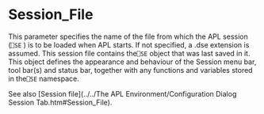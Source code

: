 # Session_File

This parameter specifies the name of the file from which the APL session (`⎕SE` ) is to be loaded when APL starts. If not specified, a .dse extension is assumed. This session file contains the`⎕SE` object that was last saved in it. This object defines the appearance and behaviour of the Session menu bar, tool bar(s) and status bar, together with any functions and variables stored in the`⎕SE` namespace.

See also [Session file](../../The APL Environment/Configuration Dialog Session Tab.htm#Session_File).
